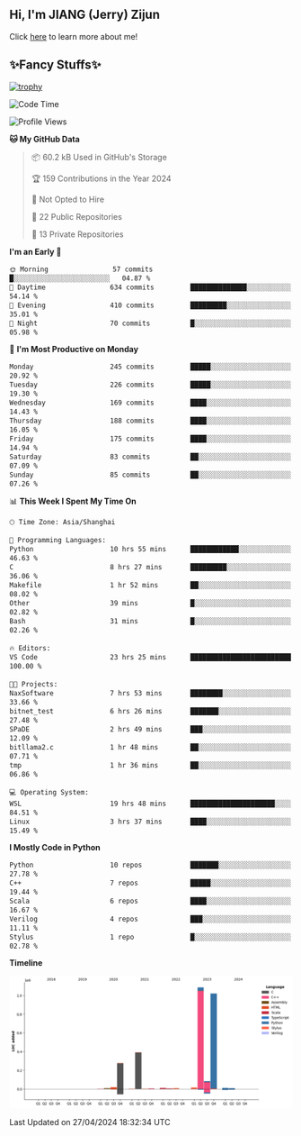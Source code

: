 ## Hi, I'm JIANG (Jerry) Zijun

Click [here](https://jzjerry.github.io/about/) to learn more about me!

## ✨Fancy Stuffs✨
[![trophy](https://github-profile-trophy.vercel.app/?username=jzjerry&theme=onedark)](https://github.com/ryo-ma/github-profile-trophy)
<!--START_SECTION:waka-->
![Code Time](http://img.shields.io/badge/Code%20Time-447%20hrs%2044%20mins-blue)

![Profile Views](http://img.shields.io/badge/Profile%20Views-0-blue)

**🐱 My GitHub Data** 

> 📦 60.2 kB Used in GitHub's Storage 
 > 
> 🏆 159 Contributions in the Year 2024
 > 
> 🚫 Not Opted to Hire
 > 
> 📜 22 Public Repositories 
 > 
> 🔑 13 Private Repositories 
 > 
**I'm an Early 🐤** 

```text
🌞 Morning                57 commits          █░░░░░░░░░░░░░░░░░░░░░░░░   04.87 % 
🌆 Daytime                634 commits         ██████████████░░░░░░░░░░░   54.14 % 
🌃 Evening                410 commits         █████████░░░░░░░░░░░░░░░░   35.01 % 
🌙 Night                  70 commits          █░░░░░░░░░░░░░░░░░░░░░░░░   05.98 % 
```
📅 **I'm Most Productive on Monday** 

```text
Monday                   245 commits         █████░░░░░░░░░░░░░░░░░░░░   20.92 % 
Tuesday                  226 commits         █████░░░░░░░░░░░░░░░░░░░░   19.30 % 
Wednesday                169 commits         ████░░░░░░░░░░░░░░░░░░░░░   14.43 % 
Thursday                 188 commits         ████░░░░░░░░░░░░░░░░░░░░░   16.05 % 
Friday                   175 commits         ████░░░░░░░░░░░░░░░░░░░░░   14.94 % 
Saturday                 83 commits          ██░░░░░░░░░░░░░░░░░░░░░░░   07.09 % 
Sunday                   85 commits          ██░░░░░░░░░░░░░░░░░░░░░░░   07.26 % 
```


📊 **This Week I Spent My Time On** 

```text
🕑︎ Time Zone: Asia/Shanghai

💬 Programming Languages: 
Python                   10 hrs 55 mins      ████████████░░░░░░░░░░░░░   46.63 % 
C                        8 hrs 27 mins       █████████░░░░░░░░░░░░░░░░   36.06 % 
Makefile                 1 hr 52 mins        ██░░░░░░░░░░░░░░░░░░░░░░░   08.02 % 
Other                    39 mins             █░░░░░░░░░░░░░░░░░░░░░░░░   02.82 % 
Bash                     31 mins             █░░░░░░░░░░░░░░░░░░░░░░░░   02.26 % 

🔥 Editors: 
VS Code                  23 hrs 25 mins      █████████████████████████   100.00 % 

🐱‍💻 Projects: 
NaxSoftware              7 hrs 53 mins       ████████░░░░░░░░░░░░░░░░░   33.66 % 
bitnet_test              6 hrs 26 mins       ███████░░░░░░░░░░░░░░░░░░   27.48 % 
SPaDE                    2 hrs 49 mins       ███░░░░░░░░░░░░░░░░░░░░░░   12.09 % 
bitllama2.c              1 hr 48 mins        ██░░░░░░░░░░░░░░░░░░░░░░░   07.71 % 
tmp                      1 hr 36 mins        ██░░░░░░░░░░░░░░░░░░░░░░░   06.86 % 

💻 Operating System: 
WSL                      19 hrs 48 mins      █████████████████████░░░░   84.51 % 
Linux                    3 hrs 37 mins       ████░░░░░░░░░░░░░░░░░░░░░   15.49 % 
```

**I Mostly Code in Python** 

```text
Python                   10 repos            ███████░░░░░░░░░░░░░░░░░░   27.78 % 
C++                      7 repos             █████░░░░░░░░░░░░░░░░░░░░   19.44 % 
Scala                    6 repos             ████░░░░░░░░░░░░░░░░░░░░░   16.67 % 
Verilog                  4 repos             ███░░░░░░░░░░░░░░░░░░░░░░   11.11 % 
Stylus                   1 repo              █░░░░░░░░░░░░░░░░░░░░░░░░   02.78 % 
```



**Timeline**

![Lines of Code chart](https://raw.githubusercontent.com/Jzjerry/Jzjerry/main/assets/bar_graph.png)


 Last Updated on 27/04/2024 18:32:34 UTC
<!--END_SECTION:waka-->
